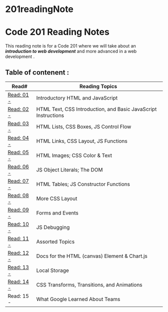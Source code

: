 # 201readingNote

# Code 201 Reading Notes

This reading note is for a Code 201 where we will take about an _**introduction to web development**_ and more advanced in a web development .


## **Table of contenent** :

   Read#             | Reading Topics
  ------------------ | ------------------- 
  [Read: 01 -](https://batoolalomari.github.io/201readingNote/class-01) | Introductory HTML and JavaScript
  [Read: 02 -](https://batoolalomari.github.io/201readingNote/class-02) | HTML Text, CSS Introduction, and Basic JavaScript Instructions
  [Read: 03 -](https://batoolalomari.github.io/201readingNote/class-03) | HTML Lists, CSS Boxes, JS Control Flow
  [Read: 04 -](https://batoolalomari.github.io/201readingNote/class-04) | HTML Links, CSS Layout, JS Functions
  [Read: 05 -](https://batoolalomari.github.io/201readingNote/class-05) | HTML Images; CSS Color & Text
  [Read: 06 -](https://batoolalomari.github.io/201readingNote/class-06) | JS Object Literals; The DOM
  [Read: 07 -](https://batoolalomari.github.io/201readingNote/class-07) | HTML Tables; JS Constructor Functions
  [Read: 08 -](https://batoolalomari.github.io/201readingNote/class-08) | More CSS Layout
  [Read: 09 -](https://batoolalomari.github.io/201readingNote/class-09) | Forms and Events
  [Read: 10 -](https://batoolalomari.github.io/201readingNote/class-10) | JS Debugging
  [Read: 11 -](https://batoolalomari.github.io/201readingNote/class-11) | Assorted Topics
  [Read: 12 -](https://batoolalomari.github.io/201readingNote/class-12) | Docs for the HTML (canvas) Element & Chart.js
  [Read: 13 -](https://batoolalomari.github.io/201readingNote/class-13) | Local Storage
  [Read: 14 -](https://batoolalomari.github.io/201readingNote/class-14) | CSS Transforms, Transitions, and Animations
  Read: 15 - | What Google Learned About Teams
  
  
       


